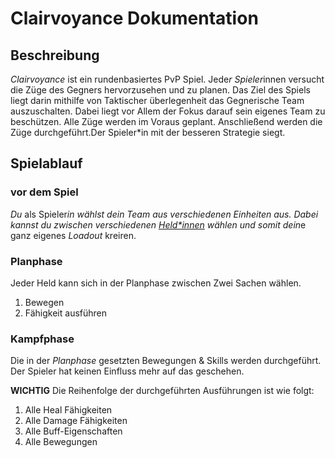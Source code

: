 # Clairvoyance Dokumentation

## Beschreibung
*Clairvoyance* ist ein rundenbasiertes PvP Spiel. Jede*r Spieler*innen versucht die Züge des Gegners hervorzusehen und zu planen.
Das Ziel des Spiels liegt darin mithilfe von Taktischer überlegenheit das Gegnerische Team auszuschalten. Dabei liegt vor Allem der Fokus darauf sein eigenes Team zu beschützen. 
Alle Züge werden im Voraus geplant. Anschließend werden die Züge durchgeführt.Der Spieler*in mit der besseren Strategie siegt.


## Spielablauf
### vor dem Spiel
*Du* als Spieler*in wählst dein Team aus verschiedenen Einheiten aus. Dabei kannst du zwischen verschiedenen *[Held*innen](docs/Characters.md)* wählen und somit dein*e ganz eigenes *Loadout* kreiren.

### Planphase
Jeder Held kann sich in der Planphase zwischen Zwei Sachen wählen.

1. Bewegen
2. Fähigkeit ausführen
   
### Kampfphase
Die in der *Planphase* gesetzten Bewegungen & Skills werden durchgeführt. Der Spieler hat keinen Einfluss mehr auf das geschehen.

**WICHTIG** Die Reihenfolge der durchgeführten Ausführungen ist wie folgt:

   1. Alle Heal Fähigkeiten
   2. Alle Damage Fähigkeiten
   3. Alle Buff-Eigenschaften
   4. Alle Bewegungen




